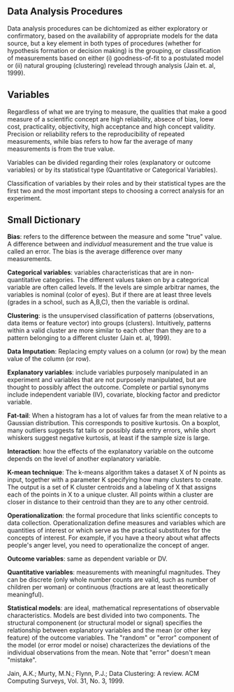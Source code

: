 ## Data Analysis Procedures

Data analysis procedures can be dichtomized as either exploratory or confirmatory, based on the availability of appropriate models
for the data source, but a key element in both types of procedures (whether for hypothesis formation or decision making) is the 
grouping, or classification of measurements based on either (i) goodness-of-fit to a postulated model or (ii) natural grouping 
(clustering) revelead through analysis (Jain et. al, 1999).

## Variables

Regardless of what we are trying to measure, the qualities that make a good measure of a scientific concept are high reliability, absece of bias, loew cost, practicality, objectivity, high acceptance and high concept validity. Precision or reliability refers to the reproducibility of repeated measurements, while bias refers to how far the average of many measurements is from the true value. 

Variables can be divided regarding their roles (explanatory or outcome variables) or by its statistical type (Quantitative or Categorical Variables).

Classification of variables by their roles and by their statistical types are the first two and the most important steps to choosing a correct analysis for an experiment.


## Small Dictionary

**Bias**: refers to the difference between the measure and some "true" value. A difference between and *individual* measurement and the true value is called an error. The bias is the average difference over many measurements.

**Categorical variables**: variables characteristicas that are in non-quantitative categories. The different values taken on by 
a categorical variable are often called levels. If the levels are simple arbitrar names, the variables is nominal (color of 
eyes). But if there are at least three levels (grades in a school, such as A,B,C), then the variable is ordinal.

**Clustering**: is the unsupervised classification of patterns (observations, data items or feature vector) 
into groups (clusters). Intuitively, patterns within a valid cluster are more similar to each other than they are
to a pattern belonging to a different cluster (Jain et. al, 1999).

**Data Imputation**: Replacing empty values on a column (or row) by the mean value of the column (or row).

**Explanatory variables**: include variables purposely manipulated in an experiment and variables that are not purposely manipulated, but are thought to possibly affect the outcome. Complete or partial synonyms include independent variable (IV), covariate, blocking factor and predictor variable.

**Fat-tail**: When a histogram has a lot of values far from the mean relative to a Gaussian distribution. This corresponds to 
positive kurtosis. On a boxplot, many outliers suggests fat tails or possibly data entry errors, while short whiskers suggest 
negative kurtosis, at least if the sample size is large.

**Interaction**: how the effects of the explanatory variable on the outcome depends on the level of another explanatory variable.

**K-mean technique**: The k-means algorithm takes a dataset X of N points as input, together with a parameter K specifying how 
many clusters to create. The output is a set of K cluster centroids and a labeling of X that assigns each of the points in X to a 
unique cluster. All points within a cluster are closer in distance to their centroid than they are to any other centroid.

**Operationalization**: the formal procedure that links scientific concepts to data collection. Operationalization define measures and variables which are quantities of interest or which serve as the practical substitutes for the concepts of interest. For example, if you have a theory about what affects people's anger level, you need to operationalize the concept of anger.

**Outcome variables**: same as dependent variable or DV.

**Quantitative variables**: measurements with meaningful magnitudes. They can be discrete (only whole number counts are valid, such as number of children per woman) or continuous (fractions are at least theoretically meaningful).

**Statistical models**: are ideal, mathematical representations of observable characteristics. Models are best divided into two
components. The structural componenent (or structural model or signal) specifies the relationship between explanatory variables 
and the mean (or other key feature) of the outcome variables. The "random" or "error" component of the model (or error model or 
noise) characterizes the deviations of the individual observations from the mean. Note that "error" doesn't mean "mistake".




Jain, A.K.; Murty, M.N.; Flynn, P.J.; Data Clustering: A review. ACM Computing Surveys, Vol. 31, No. 3, 1999.
